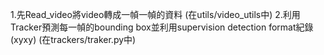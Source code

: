 1.先Read_video將video轉成一幀一幀的資料 (在utils/video_utils中)
2.利用Tracker預測每一幀的bounding box並利用supervision detection format紀錄(xyxy) (在trackers/traker.py中)